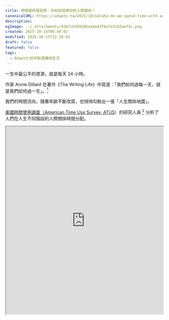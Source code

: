 ```yaml
---
title: 時間是終極貨幣：你如何投資你的人際關係？
canonicalURL: https://adaptx.tw/2025/10/14/who-do-we-spend-time-with-across-our-lifetime
description:
ogImage: ../_attachments/9367cb3d910baa4e43f8a7e3cb3aef4c.png
created: 2025-10-14T06:49:03
modified: 2025-10-15T12:38:55
draft: false
featured: false
tags:
  - AdaptX/如何有意識地生活
---
```


一生中最公平的資源，就是每天 24 小時。

作家 Annie Dillard 在著作《The Writing Life》中寫道：「我們如何過每一天，就是我們如何過一生」。[^1]

我們的時間流向，隨著年齡不斷改寫，也悄悄勾勒出一張「人生關係地圖」。

[美國時間使用調查（American Time Use Survey, ATUS](https://ourworldindata.org/time-use)）的研究人員 [^2] 分析了人們在人生不同階段的人際關係時間分配。

<iframe
  src="https://ourworldindata.org/grapher/time-spent-with-relationships-by-age-us?tab=chart"
  loading="lazy"
  width="100%"
  height="600px"
  allow="web-share; clipboard-write"
  allowfullscreen="true"
</iframe>

這份資料提供一面鏡子，幫助我們理解自己與周遭人群的關係變化，也提醒我們更有意識地決定要將時間投注在哪裡。

為了更清楚呈現這些趨勢，我將資料依關係類別拆分成六張圖表 [^3]，接下來讓我們逐一探討。

---

# 1. 家人

[![Time spent with family by age](https://raw.githubusercontent.com/huaminghuangtw/Time-Spent-with-Relationships-by-Age/main/plots/time-spent-with-family-by-age.png)](https://github.com/huaminghuangtw/Time-Spent-with-Relationships-by-Age/blob/main/plots/time-spent-with-family-by-age.png)

小時候，家人幾乎是我們的全世界，每天的相處時間最為密集。

隨著我們長大、離家上大學、建立自己的獨立生活，與家人相處的時間便會從 20 歲開始急速銳減。

那些與父母、手足習以為常的日常相處，逐漸被需要刻意安排的見面所取代。

時間算式有時很無情：若父母已經 65 歲，維持一年見一次面的頻率，那麼此生可能只剩下 15 個「下次見」。

時光飛逝，珍惜與他們相處的每分每秒，因為總有一天，會是你最後一次見到他們。

---

# 2. 朋友

[![Time spent with friends by age](https://raw.githubusercontent.com/huaminghuangtw/Time-Spent-with-Relationships-by-Age/main/plots/time-spent-with-friends-by-age.png)](https://github.com/huaminghuangtw/Time-Spent-with-Relationships-by-Age/blob/main/plots/time-spent-with-friends-by-age.png)

在學生時期，我們花很多時間在建立、經營友誼，並在 18 歲左右達到頂峰。

隨著年紀越大，越會發現：多數的朋友並不是真正的朋友。

他們在事情有趣、好玩或對他們有利時，會搭個順風車；當這些好處消失時，他們也就跟著不見蹤影。

真正的朋友，是無論順境或逆境，總是在那裡支持你的人。

真正的朋友，是在你一無所有可回報時，依然關心你的人。

珍惜那些敢說真話、告訴你事實、勇於挑戰你的朋友。

珍惜那些讓你感到自在，無需刻意打掃家裡就能招待的朋友。

珍惜那些激勵你向上、為你注入能量，讓你成為更好版本自己的朋友。

抱持開放心態認識新朋友，但別忘了那些一直都在的舊朋友。

---

# 3. 伴侶

[![Time spent with partner by age](https://raw.githubusercontent.com/huaminghuangtw/Time-Spent-with-Relationships-by-Age/main/plots/time-spent-with-partner-by-age.png)](https://github.com/huaminghuangtw/Time-Spent-with-Relationships-by-Age/blob/main/plots/time-spent-with-partner-by-age.png)

當我們踏入長期親密關係，與伴侶相處的時間會逐漸增加，直到終老。

因此，選擇與誰共度一生，是[人生中最重要的決定](https://mikekarnj.com/posts/life-decisions)，沒有之一。

你需要明智地選擇，因為這個人將陪你度過人生中最美好與最糟糕的日子。

如果你渴望組成一個家庭，尋找那位真心想成為「丈夫/妻子」和「父親/母親」的人，而不是只想擁有「老婆/老公」和「孩子」的人。[^4]

愛的最佳方程式是 1 + 1 = ∞；是兩個自由、獨立、完整的靈魂，組成無限大的「我們」。

理想的伴侶，是那個讓你舒服地呈現最真實樣貌的人。

不僅是找到能一起玩樂、歡笑的人，更是願意一同享受無聊的人。

因為兩人相處時，更多時候是安靜地坐在沙發、無所事事的「你看我，我看妳」。

一段維持數十年的長久關係，都是由這些看似枯燥乏味、平淡無奇的日常所組成的。

---

# 4. 孩子

[![Time spent with children by age](https://raw.githubusercontent.com/huaminghuangtw/Time-Spent-with-Relationships-by-Age/main/plots/time-spent-with-children-by-age.png)](https://github.com/huaminghuangtw/Time-Spent-with-Relationships-by-Age/blob/main/plots/time-spent-with-children-by-age.png)

對父母而言，與孩子相處的時間主要集中在 30 到 40 歲之間。

在這段被稱為「[黃金時期](https://www.amazon.com/Magic-Years-Understanding-Handling-Childhood/dp/0684825503)」的成長歲月裡，父母是他們的一切 — 最要好的朋友、世界上最喜歡的人。

那些年你們一起探索新事物、培養共同興趣的每個片刻，都是在存入未來懷舊時得以領取的「[記憶股息](https://www.amazon.com/Die-Zero-Getting-Your-Money/dp/0358567092)」。

然而，這段時間通常也是父母為事業打拼、最忙碌於工作的階段。

但請記住，這段時光一旦錯過，就再也無法重來。

當孩子長大，有了自己的朋友、配偶，甚至是自己的小孩，你將不再是他們的 [全世界](#家人)。

二十年後，還會記得你曾經為了養家糊口、替公司賣肝、熬夜加班的人，不是你的老闆，不是你的同事，是你的孩子。

每件事都有機會成本：奮力向前衝、拼命賺錢的同時，你了解自己正在向後 [放棄](the-monkey-and-pedestal-mindset.md) 什麼嗎？

---

# 5. 同事

[![Time spent with coworkers by age](https://raw.githubusercontent.com/huaminghuangtw/Time-Spent-with-Relationships-by-Age/main/plots/time-spent-with-coworkers-by-age.png)](https://github.com/huaminghuangtw/Time-Spent-with-Relationships-by-Age/blob/main/plots/time-spent-with-coworkers-by-age.png)

在 20 到 60 歲的職業生涯中，同事佔據我們社交生活的一大部分。許多人在這段期間，醒著的時間與同事相處甚至多於家人和朋友。

和誰一起工作，將深深影響我們的內心幸福感。

可以問問自己：

1. 我身邊的同事是否刺激我有不同的思考？
2. 我有不斷地從他們身上學習到新事物嗎？
3. 我是否享受和他們合作、一起解決問題？

---

# 6. 自己

[![Time spent alone by age](https://raw.githubusercontent.com/huaminghuangtw/Time-Spent-with-Relationships-by-Age/main/plots/time-spent-with-alone-by-age.png)](https://github.com/huaminghuangtw/Time-Spent-with-Relationships-by-Age/blob/main/plots/time-spent-with-alone-by-age.png)

獨處的時間隨著年齡增長而穩定增加。我們可能會直覺地認為，獨處時間增加等同於老年人變得更加孤單。

但事實上，獨處不等於孤獨。獨處是一種客觀物理狀態，指自己一個人在某個空間；而孤獨是一種主觀情緒感受，源於對社交連結的渴望未被滿足。

[研究指出](https://ourworldindata.org/social-connections-and-loneliness)，與他人相處時間的長短並不是預測孤獨感的有效指標，而是相處的品質以及我們對這段關係的期望。

[人一生中花最多時間相處的對象，是自己。](https://ourworldindata.org/grapher/time-spent-with-relationships-by-age-us)

因此，學習愛自己，並將獨處時光轉化為高品質的自我對話與沉澱，是維持晚年幸福感的一項關鍵技能。

一個人去散步。

一個人吃晚餐。

一個人看電影。

當一個人能和自己愉快地和平相處，周遭的人事物都將變得和藹可親。

當你找到心靈的平靜，便會體會到一種靜謐的喜悅，對於活著本身都能感到感恩。

試著放慢生活步調，你會發現，簡單的快樂其實無所不在，只要願意停下來細細品味。

[自己一個人時，你都怎麼看待自己呢？](https://www.youtube.com/watch?v=k7X7sZzSXYs)

![](../_attachments/dfde931f7914b88f7d309950f572cebc.jpeg)

---

人生不同階段有不同的陪伴重心：童年是家人，青春是朋友，中年是伴侶、孩子與同事，老年則是伴侶與自己。

作家 Jim Rohn 曾說：「我們都是最常相處的五個人的平均。」[^5]

近朱者赤，近墨者黑。環境，特別是最親近的社交圈，深刻影響著我們的習慣、思維和成就 — 無論是在財務、情感還是心智層面。因此，謹慎選擇同行的夥伴至關重要。

多數人擔心錢會用完，卻不害怕浪費生命。我們常慷慨地對待時間，卻吝嗇地對待金錢。花錢時很容易察覺，但時間的流逝卻常常在為時已晚時才被注意到。

[人生很短](https://paulgraham.com/vb.html)，時間才是終極貨幣 — 請謹慎地交易它，聰明地投資它。

愛有等差，斷捨離大部分的人生過客，把寶貴時間留給那些很努力想要進入我們生命裡的人；把寶貴時間留給想要在「生命最後一天」共同度過的人；把寶貴時間留給你摯愛的人。

或許，我們都該時常問自己：**今天的 24 小時，我想和誰一起度過？**

[^1]: _“How we spend our days is, of course, how we spend our lives.” ― Annie Dillard, [The Writing Life](https://www.goodreads.com/work/quotes/516929)_
[^2]: Esteban Ortiz-Ospina, Bastian Herre, Tuna Acisu, Charlie Giattino, and Max Roser (2020) - “Time Use”
[^3]: 原始碼分享於 [GitHub](https://github.com/huaminghuangtw/Time-Spent-with-Relationships-by-Age)
[^4]: 前者是「成為某種角色」的思維，關乎身份認同與責任；後者是「擁有某些東西」的思維，關乎個人慾望與需求。
[^5]: _“You are the average of the five people you spend the most time with.” ― Jim Rohn_
